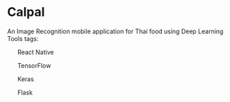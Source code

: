 # Calpal
An Image Recognition mobile application for Thai food using Deep Learning<br>
Tools tags: 
<ul>React Native</ul>
<ul>TensorFlow</ul>
<ul>Keras</ul>
<ul>Flask</ul>
